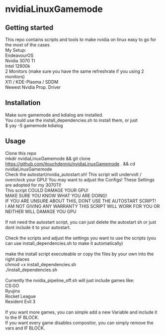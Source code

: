 # nvidiaLinuxGamemode

## Getting started

This repo contains scripts and tools to make nvidia on linux easy to go for the most of the cases<br />
My Setup:<br />
EndeavourOS<br />
Nvidia 3070 TI<br />
Intel 12600k<br />
2 Monitors (make sure you have the same refreshrate if you using 2 monitors)<br />
X11 / KDE-Plasma / SDDM<br />
Newest Nvidia Prop. Driver<br />

## Installation
Make sure gamemode and kdialog are installed.<br />
You could use the install_dependencies.sh to install them, or just<br />
$ yay -S gamemode kdialog<br />

## Usage

Clone this repo<br />
mkdir nvidiaLinuxGamemode && git clone https://github.com/itouchdennis/nvidiaLinuxGamemode . && cd nvidiaLinuxGamemode <br />
Check the autostart/nvidia_autostart.sh! This script will undervolt / overclock your GPU! You may want to adjust the Configs! These Settings are adopted for my 3070TI!<br />
This script COULD DAMAGE YOUR GPU!<br />
MAKE SURE YOU KNOW WHAT YOU ARE DOING!<br />
IF YOU ARE UNSURE ABOUT THIS, DONT USE THE AUTOSTART SCRIPT!<br />
I AM NOT GIVING ANY WARRANTY THIS SCRIPT WILL WORK FOR YOU OR NEITHER WILL DAMAGE YOU GPU<br />
<br />
If not need the autostart script, you can just delete the autostart sh or just dont include it to your autostart.<br />
<br />
Check the scripts and adjust the settings you want to use the scripts (you can use install_dependencies.sh to make it automatically) <br />
<br />
make the install script executeable or copy the files by your own into the right places<br />
chmod +x install_dependencies.sh<br />
./install_dependencies.sh<br />
<br />
Currently the nvidia_pipeline_off.sh will just include games like:<br />
CS:GO<br />
Ryujinx<br />
Rocket League<br />
Resident Evil 3<br />
<br />
If you want more games, you can simple add a new Variable and include it to the IF BLOCK.<br />
If you want every game disables compositor, you can simply remove the vars and IF BLOCK.<br />
<br />


